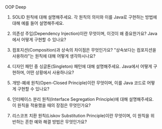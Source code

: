 OOP Deep

1. SOLID 원칙에 대해 설명해주세요. 각 원칙의 의미와 이를 Java로 구현하는 방법에 대해 예를 들어 설명해주세요.

2. 의존성 주입(Dependency Injection)이란 무엇이며, 이것이 왜 중요한가요? Java에서 어떻게 구현할 수 있나요?

3. 컴포지션(Composition)과 상속의 차이점은 무엇인가요? "상속보다는 컴포지션을 사용하라"는 원칙에 대해 어떻게 생각하시나요?

4. 디자인 패턴 중 싱글톤(Singleton) 패턴에 대해 설명해주세요. Java에서 어떻게 구현하며, 어떤 상황에서 사용하나요?

5. 개방-폐쇄 원칙(Open-Closed Principle)이란 무엇이며, 이를 Java 코드로 어떻게 구현할 수 있나요?

6. 인터페이스 분리 원칙(Interface Segregation Principle)에 대해 설명해주세요. 이 원칙을 적용했을 때의 장점은 무엇인가요?

7. 리스코프 치환 원칙(Liskov Substitution Principle)이란 무엇이며, 이 원칙을 위반하는 흔한 예와 해결 방법은 무엇인가요?